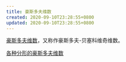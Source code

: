 ```yaml
---
title: 豪斯多夫维数
created: 2020-09-10T23:28:55+0800
updated: 2020-09-10T23:28:55+0800
---
```



[豪斯多夫维数][1]，又称作豪斯多夫-贝塞科维奇维数。

[各种分形的豪斯多夫维数](https://www.wikiwand.com/en/List_of_fractals_by_Hausdorff_dimension)

[1]: https://www.wikiwand.com/zh-cn/%E8%B1%AA%E6%96%AF%E5%A4%9A%E5%A4%AB%E7%BB%B4%E6%95%B0
